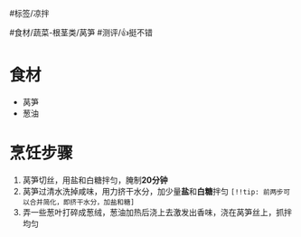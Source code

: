 #标签/凉拌
 
#食材/蔬菜-根茎类/莴笋 
#测评/👍挺不错

# 食材
- 莴笋
- 葱油

# 烹饪步骤
1. 莴笋切丝，用盐和白糖拌匀，腌制**20分钟**
2. 莴笋过清水洗掉咸味，用力挤干水分，加少量**盐**和**白糖**拌匀
   `[!!tip: 前两步可以合并简化，即挤干水分，加盐和糖]`
3. 弄一些葱叶打碎成葱绒，葱油加热后浇上去激发出香味，浇在莴笋丝上，抓拌均匀
